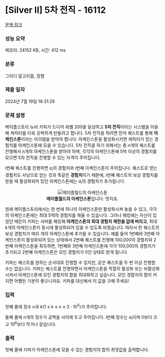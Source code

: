 # [Silver II] 5차 전직 - 16112 

[문제 링크](https://www.acmicpc.net/problem/16112) 

### 성능 요약

메모리: 24152 KB, 시간: 412 ms

### 분류

그리디 알고리즘, 정렬

### 제출 일자

2024년 7월 19일 16:31:29

### 문제 설명

<p>메이플스토리 뉴비 키파가 드디어 레벨 200을 달성하고 <strong>5차 전직</strong>이라는 시스템을 이용해 캐릭터를 더욱 강력하게 만들려고 합니다. 5차 전직을 하려면 먼저 퀘스트를 통해 <strong>아케인스톤</strong>이라는 아이템을 받아야 합니다. 아케인스톤을 활성화시키면 캐릭터가 얻는 경험치를 아케인스톤에 모을 수 있습니다. 5차 전직을 하기 위해서는 총 <em>n</em>개의 퀘스트를 진행해서 <em>n</em>개의 아케인스톤을 받아야 하며, 각각의 아케인스톤에 5억 이상의 경험치를 모으면 5차 전직을 진행할 수 있는 자격이 주어집니다.</p>

<p><em>i</em>번째 퀘스트를 진행하면 <em>a<sub>i</sub></em>의 경험치와 <em>i</em>번째 아케인스톤이 주어집니다. 퀘스트로 얻는 경험치도 사냥으로 얻는 것과 똑같은 <strong>경험치</strong>이기 때문에, <em>i</em>번째 퀘스트의 보상 경험치를 받을 때 활성화되어 있던 아케인스톤에는 <em>a<sub>i</sub></em>의 경험치가 추가됩니다.</p>

<p style="text-align: center;"><img alt="메이플월드의 아케인스톤" src=""><br clear="right">
<strong>메이플월드의 아케인스톤</strong>입니다. 멋지죠.</p>

<p>원래 메이플스토리에서는 한 번에 하나의 아케인스톤만 활성화시켜 놓을 수 있고, 각각의 아케인스톤에는 최대 5억의 경험치를 채울 수 있습니다. 그러나 해킹에는 자신이 있었던 메린이 키파는 서버를 해킹해 <strong>아케인스톤의 최대 경험치 제한을 없애 버리고</strong>, 최대 <em>k</em>개의 아케인스톤이 동시에 활성화되어 있을 수 있도록 바꿨습니다. 따라서 한 퀘스트의 보상 경험치가 여러 개의 아케인스톤에 추가될 수 있습니다. 예를 들어 1번째와 3번째 아케인스톤이 활성화되어 있는 상태에서 2번째 퀘스트를 진행해 100,000의 경험치와 2번째 아케인스톤을 획득하면, 1번째와 3번째 아케인스톤에 각각 100,000의 경험치가 추가되고 2번째 아케인스톤은 모인 경험치가 0인 상태로 받게 됩니다.</p>

<p>키파는 퀘스트를 원하는 순서대로 진행할 수 있지만, 같은 퀘스트를 두 번 이상 진행할 수는 없습니다. 키파는 퀘스트를 진행하면서 아케인스톤을 적절히 활성화 또는 비활성화시켜서 아케인스톤에 모인 경험치의 합을 최대화하고 싶습니다. 모인 경험치의 합이 커지면 어쨌든 기분이 좋으니까요. 키파를 대신해서 이 값을 구해 주세요!</p>

### 입력 

 <p>첫째 줄에 정수 <em>n</em>과 <em>k</em>(1 ≤ <em>k</em> ≤ <em>n</em> ≤ 3 · 10<sup>5</sup>)가 주어집니다.</p>

<p>둘째 줄에 <em>n</em>개의 정수가 공백을 사이에 두고 주어집니다. <em>i</em>번째 정수는 <em>a<sub>i</sub></em>이며 0보다 크고 10<sup>8</sup>보다 작거나 같습니다.</p>

### 출력 

 <p>첫째 줄에 키파가 아케인스톤에 모을 수 있는 경험치의 합의 최댓값을 출력합니다.</p>

